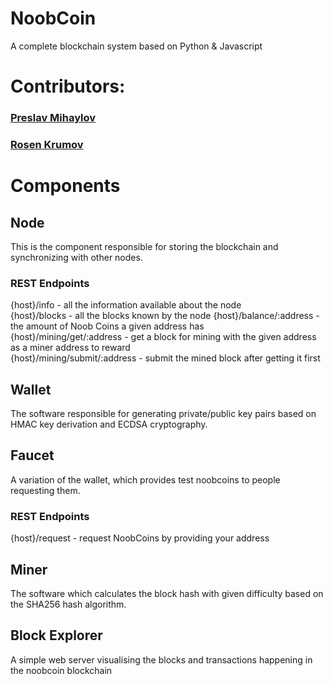 # NoobCoin
A complete blockchain system based on Python & Javascript

# Contributors:  
### [Preslav Mihaylov](https://github.com/PreslavMihaylov)  
### [Rosen Krumov](https://github.com/RosenKrumov)  

# Components

## Node
This is the component responsible for storing the blockchain and synchronizing with other nodes.

### REST Endpoints
{host}/info - all the information available about the node  
{host}/blocks - all the blocks known by the node 
{host}/balance/:address - the amount of Noob Coins a given address has  
{host}/mining/get/:address - get a block for mining with the given address as a miner address to reward  
{host}/mining/submit/:address - submit the mined block after getting it first

## Wallet
The software responsible for generating private/public key pairs based on HMAC key derivation and ECDSA cryptography.

## Faucet
A variation of the wallet, which provides test noobcoins to people requesting them.

### REST Endpoints
{host}/request - request NoobCoins by providing your address

## Miner
The software which calculates the block hash with given difficulty based on the SHA256 hash algorithm.

## Block Explorer
A simple web server visualising the blocks and transactions happening in the noobcoin blockchain
